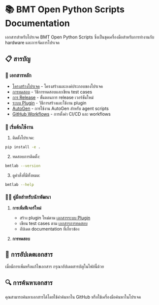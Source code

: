 # 📚 BMT Open Python Scripts Documentation

เอกสารสำหรับโปรเจค BMT Open Python Scripts ซึ่งเป็นชุดเครื่องมือสำหรับการทำงานกับ hardware และการจัดการโปรเจค

## 📋 สารบัญ

### 📖 เอกสารหลัก
- [โครงสร้างโปรเจค](project-structure.md) - โครงสร้างและองค์ประกอบของโปรเจค
- [การทดสอบ](testing.md) - วิธีการทดสอบและเขียน test cases
- [การ Release](release.md) - ขั้นตอนการ release เวอร์ชันใหม่
- [ระบบ Plugin](plugins.md) - วิธีการสร้างและใช้งาน plugin
- [AutoGen](autogen.md) - การใช้งาน AutoGen สำหรับ agent scripts
- [GitHub Workflows](github-workflows.md) - การตั้งค่า CI/CD และ workflows

### 🚀 เริ่มต้นใช้งาน

1. ติดตั้งโปรเจค:
```bash
pip install -e .
```

2. ทดสอบการติดตั้ง:
```bash
bmtlab --version
```

3. ดูคำสั่งที่มีทั้งหมด:
```bash
bmtlab --help
```

### 👩‍💻 คู่มือสำหรับนักพัฒนา

1. **การเพิ่มฟีเจอร์ใหม่**
   - สร้าง plugin ใหม่ตาม [เอกสารระบบ Plugin](plugins.md)
   - เขียน test cases ตาม [เอกสารการทดสอบ](testing.md)
   - อัปเดต documentation ที่เกี่ยวข้อง

2. **การทดสอบ**
## 📝 การอัปเดตเอกสาร

เมื่อมีการเพิ่มหรือแก้ไขเอกสาร กรุณาอัปเดตสารบัญในไฟล์นี้ด้วย

## 🔍 การค้นหาเอกสาร

คุณสามารถค้นหาเอกสารได้โดยใช้คำค้นหาใน GitHub หรือใช้เครื่องมือค้นหาในโปรเจค
